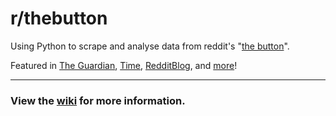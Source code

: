 # r/thebutton
Using Python to scrape and analyse data from reddit's "[the button](http://reddit.com/r/thebutton)".

Featured in [The Guardian](http://www.theguardian.com/technology/2015/apr/13/what-is-the-button-reddit), [Time](time.com/3824852/reddit-button/), [RedditBlog](http://www.redditblog.com/2015/06/the-button-has-ended.html), and [more](https://github.com/Chr12t0pher/r-slash-thebutton/wiki/Newsroom)!

---

### View the [wiki](https://github.com/Chr12t0pher/r-slash-thebutton/wiki) for more information.
